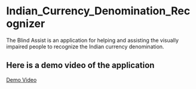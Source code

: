 # Indian_Currency_Denomination_Recognizer
The Blind Assist is an application for helping and assisting the visually impaired people to recognize the Indian currency denomination.

## Here is a demo video of the application

[Demo Video](https://github.com/Git-Akshat01/Currency_Recognizer/blob/main/Practical%20Video.mp4)
